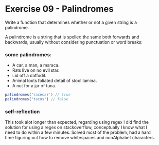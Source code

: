 # Exercise 09 - Palindromes

Write a function that determines whether or not a given string is a palindrome.

A palindrome is a string that is spelled the same both forwards and backwards, usually without considering punctuation or word breaks:

### some palindromes:
  - A car, a man, a maraca.
  - Rats live on no evil star.
  - Lid off a daffodil.
  - Animal loots foliated detail of stool lamina.
  - A nut for a jar of tuna.

```javascript
palindromes('racecar') // true
palindromes('tacos') // false
```


### self-reflection 
This took alot longer than expected, regarding using regex I did find the solution for using a regex on stackoverflow, conceptually I know what I need to do within a few minutes. Solved most of the problem, had a hard time figuring out how to remove whitespaces and nonAlphabet characters. 